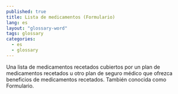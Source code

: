 ```yaml
---
published: true
title: Lista de medicamentos (Formulario)
lang: es
layout: "glossary-word"
tags: glossary
categories:
  - es
  - glossary
---
```


Una lista de medicamentos recetados cubiertos por un plan de medicamentos recetados u otro plan de seguro médico que ofrezca beneficios de medicamentos recetados. También conocida como Formulario.

